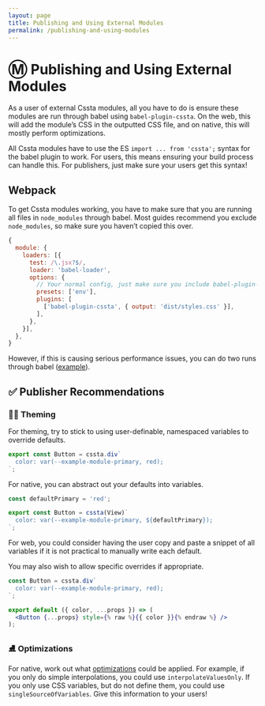 ```yaml
---
layout: page
title: Publishing and Using External Modules
permalink: /publishing-and-using-modules
---
```


# Ⓜ️ Publishing and Using External Modules

As a user of external Cssta modules, all you have to do is ensure these modules are run through babel using `babel-plugin-cssta`. On the web, this will add the module’s CSS in the outputted CSS file, and on native, this will mostly perform optimizations.

All Cssta modules have to use the ES `import ... from 'cssta';` syntax for the babel plugin to work. For users, this means ensuring your build process can handle this. For publishers, just make sure your users get this syntax!

## Webpack

To get Cssta modules working, you have to make sure that you are running all files in `node_modules` through babel. Most guides recommend you exclude `node_modules`, so make sure you haven’t copied this over.

```jsx
{
  module: {
    loaders: [{
      test: /\.jsx?$/,
      loader: 'babel-loader',
      options: {
        // Your normal config, just make sure you include babel-plugin-cssta
        presets: ['env'],
        plugins: [
          ['babel-plugin-cssta', { output: 'dist/styles.css' }],
        ],
      },
    }],
  },
}
```

However, if this is causing serious performance issues, you can do two runs through babel ([example](https://gist.github.com/jacobp100/4f0b08bf485bfcdcb17741cbabf85c75)).

## ✅ Publisher Recommendations

### 🏳️‍🌈 Theming

For theming, try to stick to using user-definable, namespaced variables to override defaults.

```jsx
export const Button = cssta.div`
  color: var(--example-module-primary, red);
`;
```

For native, you can abstract out your defaults into variables.

```jsx
const defaultPrimary = 'red';

export const Button = cssta(View)`
  color: var(--example-module-primary, ${defaultPrimary});
`;
```

For web, you could consider having the user copy and paste a snippet of all variables if it is not practical to manually write each default.

You may also wish to allow specific overrides if appropriate.

```jsx
const Button = cssta.div`
  color: var(--example-module-primary, red);
`;

export default ({ color, ...props }) => (
  <Button {...props} style={% raw %}{{ color }}{% endraw %} />
);
```

### ⛸ Optimizations

For native, work out what [optimizations](./production_builds.md) could be applied. For example, if you only do simple interpolations, you could use `interpolateValuesOnly`. If you only use CSS variables, but do not define them, you could use `singleSourceOfVariables`. Give this information to your users!
